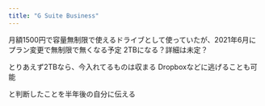 ```yaml
---
title: "G Suite Business"
---
```


月額1500円で容量無制限で使えるドライブとして使っていたが、2021年6月にプラン変更で無制限で無くなる予定
2TBになる？詳細は未定？

とりあえず2TBなら、今入れてるものは収まる
Dropboxなどに逃げることも可能

と判断したことを半年後の自分に伝える

